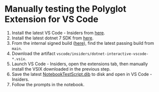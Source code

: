 Manually testing the Polyglot Extension for VS Code
===================================================

1. Install the latest VS Code - Insiders from [here](https://code.visualstudio.com/insiders/).
2. Install the latest dotnet 7 SDK from [here](https://dotnet.microsoft.com/en-us/download).
3. From the internal signed build ([here](https://dev.azure.com/dnceng/internal/_build?definitionId=743&_a=summary)), find the latest passing build from `main`.
4. Download the artifact `vscode/insiders/dotnet-interactive-vscode-*.vsix`.
5. Launch VS Code - Insiders, open the extensions tab, then manually install the VSIX downloaded in the previous step.
6. Save the latest [NotebookTestScript.dib](https://github.com/dotnet/interactive/blob/main/NotebookTestScript.dib) to disk and open in VS Code - Insiders.
7. Follow the prompts in the notebook.

